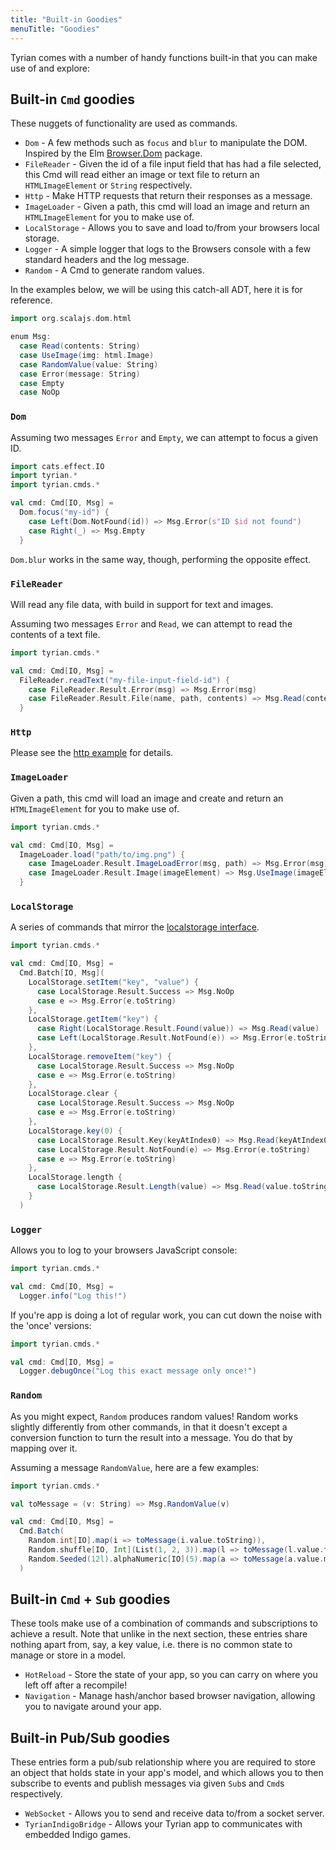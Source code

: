 ```yaml
---
title: "Built-in Goodies"
menuTitle: "Goodies"
---
```


Tyrian comes with a number of handy functions built-in that you can make use of and explore:

## Built-in `Cmd` goodies

These nuggets of functionality are used as commands.

- `Dom` - A few methods such as `focus` and `blur` to manipulate the DOM. Inspired by the Elm [Browser.Dom](https://package.elm-lang.org/packages/elm/browser/latest/Browser.Dom) package.
- `FileReader` - Given the id of a file input field that has had a file selected, this Cmd will read either an image or text file to return an `HTMLImageElement` or `String` respectively.
- `Http` - Make HTTP requests that return their responses as a message.
- `ImageLoader` - Given a path, this cmd will load an image and return an `HTMLImageElement` for you to make use of.
- `LocalStorage` - Allows you to save and load to/from your browsers local storage.
- `Logger` - A simple logger that logs to the Browsers console with a few standard headers and the log message.
- `Random` - A Cmd to generate random values.

In the examples below, we will be using this catch-all ADT, here it is for reference.

```scala mdoc:js:shared
import org.scalajs.dom.html

enum Msg:
  case Read(contents: String)
  case UseImage(img: html.Image)
  case RandomValue(value: String)
  case Error(message: String)
  case Empty
  case NoOp
```

### `Dom`

Assuming two messages `Error` and `Empty`, we can attempt to focus a given ID.

```scala mdoc:js:shared
import cats.effect.IO
import tyrian.*
import tyrian.cmds.*

val cmd: Cmd[IO, Msg] =
  Dom.focus("my-id") {
    case Left(Dom.NotFound(id)) => Msg.Error(s"ID $id not found")
    case Right(_) => Msg.Empty
  }
```

`Dom.blur` works in the same way, though, performing the opposite effect.

### `FileReader`

Will read any file data, with build in support for text and images.

Assuming two messages `Error` and `Read`, we can attempt to read the contents of a text file.

```scala mdoc:js
import tyrian.cmds.*

val cmd: Cmd[IO, Msg] =
  FileReader.readText("my-file-input-field-id") {
    case FileReader.Result.Error(msg) => Msg.Error(msg)
    case FileReader.Result.File(name, path, contents) => Msg.Read(contents)
  }
```

### `Http`

Please see the [http example](https://github.com/PurpleKingdomGames/tyrian/tree/main/examples) for details.

### `ImageLoader`

Given a path, this cmd will load an image and create and return an `HTMLImageElement` for you to make use of.

```scala mdoc:js
import tyrian.cmds.*

val cmd: Cmd[IO, Msg] =
  ImageLoader.load("path/to/img.png") {
    case ImageLoader.Result.ImageLoadError(msg, path) => Msg.Error(msg)
    case ImageLoader.Result.Image(imageElement) => Msg.UseImage(imageElement)
  }
```

### `LocalStorage`

A series of commands that mirror the [localstorage interface](https://developer.mozilla.org/en-US/docs/Web/API/Window/localStorage).

```scala mdoc:js
import tyrian.cmds.*

val cmd: Cmd[IO, Msg] =
  Cmd.Batch[IO, Msg](
    LocalStorage.setItem("key", "value") {
      case LocalStorage.Result.Success => Msg.NoOp
      case e => Msg.Error(e.toString)
    },
    LocalStorage.getItem("key") {
      case Right(LocalStorage.Result.Found(value)) => Msg.Read(value)
      case Left(LocalStorage.Result.NotFound(e)) => Msg.Error(e.toString)
    },
    LocalStorage.removeItem("key") {
      case LocalStorage.Result.Success => Msg.NoOp
      case e => Msg.Error(e.toString)
    },
    LocalStorage.clear {
      case LocalStorage.Result.Success => Msg.NoOp
      case e => Msg.Error(e.toString)
    },
    LocalStorage.key(0) {
      case LocalStorage.Result.Key(keyAtIndex0) => Msg.Read(keyAtIndex0)
      case LocalStorage.Result.NotFound(e) => Msg.Error(e.toString)
      case e => Msg.Error(e.toString)
    },
    LocalStorage.length {
      case LocalStorage.Result.Length(value) => Msg.Read(value.toString)
    }
  )
```

### `Logger`

Allows you to log to your browsers JavaScript console:

```scala mdoc:js
import tyrian.cmds.*

val cmd: Cmd[IO, Msg] =
  Logger.info("Log this!")
```

If you're app is doing a lot of regular work, you can cut down the noise with the 'once' versions:

```scala mdoc:js
import tyrian.cmds.*

val cmd: Cmd[IO, Msg] =
  Logger.debugOnce("Log this exact message only once!")
```

### `Random`

As you might expect, `Random` produces random values! Random works slightly differently from other commands, in that it doesn't except a conversion function to turn the result into a message. You do that by mapping over it.

Assuming a message `RandomValue`, here are a few examples:

```scala mdoc:js
import tyrian.cmds.*

val toMessage = (v: String) => Msg.RandomValue(v)

val cmd: Cmd[IO, Msg] =
  Cmd.Batch(
    Random.int[IO].map(i => toMessage(i.value.toString)),
    Random.shuffle[IO, Int](List(1, 2, 3)).map(l => toMessage(l.value.toString)),
    Random.Seeded(12l).alphaNumeric[IO](5).map(a => toMessage(a.value.mkString))
  )
```

## Built-in `Cmd` + `Sub` goodies

These tools make use of a combination of commands and subscriptions to achieve a result. Note that unlike in the next section, these entries share nothing apart from, say, a key value, i.e. there is no common state to manage or store in a model.

- `HotReload` - Store the state of your app, so you can carry on where you left off after a recompile!
- `Navigation` - Manage hash/anchor based browser navigation, allowing you to navigate around your app.

## Built-in Pub/Sub goodies

These entries form a pub/sub relationship where you are required to store an object that holds state in your app's model, and which allows you to then subscribe to events and publish messages via given `Sub`s and `Cmd`s respectively.

- `WebSocket` - Allows you to send and receive data to/from a socket server.
- `TyrianIndigoBridge` - Allows your Tyrian app to communicates with embedded Indigo games.
